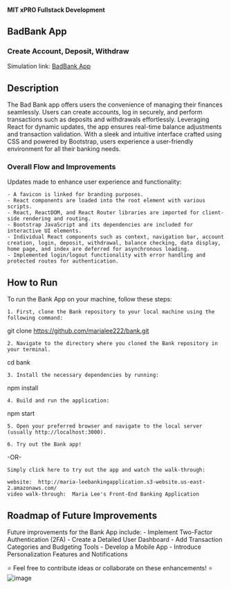#### MIT xPRO Fullstack Development
## BadBank App
### Create Account, Deposit, Withdraw
Simulation link: [BadBank App](http://maria-leebankingapplication.s3-website.us-east-2.amazonaws.com/![image](https://github.com/marialee222/bank/assets/150623001/c45572bb-37ef-4a2f-8ea4-6b20c8f463d6)
)

## Description 
The Bad Bank app offers users the convenience of managing their finances seamlessly. Users can create accounts, log in securely, and perform transactions such as deposits and withdrawals effortlessly. Leveraging React for dynamic updates, the app ensures real-time balance adjustments and transaction validation. With a sleek and intuitive interface crafted using CSS and powered by Bootstrap, users experience a user-friendly environment for all their banking needs.

###


### Overall Flow and Improvements
Updates made to enhance user experience and functionality: 

	- A favicon is linked for branding purposes.
	- React components are loaded into the root element with various scripts.
	- React, ReactDOM, and React Router libraries are imported for client-side rendering and routing.
	- Bootstrap JavaScript and its dependencies are included for interactive UI elements.
	- Individual React components such as context, navigation bar, account creation, login, deposit, withdrawal, balance checking, data display, home page, and index are deferred for asynchronous loading.
	- Implemented login/logout functionality with error handling and protected routes for authentication.

## How to Run
To run the Bank App on your machine, follow these steps: 

	1. First, clone the Bank repository to your local machine using the following command:
git clone https://github.com/marialee222/bank.git 
	
	2. Navigate to the directory where you cloned the Bank repository in your terminal.
cd bank
	 
	3. Install the necessary dependencies by running:
npm install 
	
	4. Build and run the application:
npm start 
	
	5. Open your preferred browser and navigate to the local server (usually http://localhost:3000).
	
	6. Try out the Bank app!

-OR-
	
	Simply click here to try out the app and watch the walk-through:
	
	website:  http://maria-leebankingapplication.s3-website.us-east-2.amazonaws.com/
	video walk-through:  Maria Lee's Front-End Banking Application

## Roadmap of Future Improvements
Future improvements for the Bank App include:
	- Implement Two-Factor Authentication (2FA)
	- Create a Detailed User Dashboard
	- Add Transaction Categories and Budgeting Tools
	- Develop a Mobile App
	- Introduce Personalization Features and Notifications
   
:star: Feel free to contribute ideas or collaborate on these enhancements! :star:
![image](https://github.com/marialee222/bank/assets/150623001/4020c8b2-768e-4db6-9071-3db27ba86f6b)
